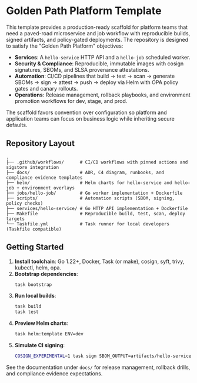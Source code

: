 # Golden Path Platform Template

This template provides a production-ready scaffold for platform teams that need a paved-road microservice and job workflow with reproducible builds, signed artifacts, and policy-gated deployments. The repository is designed to satisfy the "Golden Path Platform" objectives:

- **Services**: A `hello-service` HTTP API and a `hello-job` scheduled worker.
- **Security & Compliance**: Reproducible, immutable images with cosign signatures, SBOMs, and SLSA provenance attestations.
- **Automation**: CI/CD pipelines that build → test → scan → generate SBOMs → sign → attest → push → deploy via Helm with OPA policy gates and canary rollouts.
- **Operations**: Release management, rollback playbooks, and environment promotion workflows for dev, stage, and prod.

The scaffold favors convention over configuration so platform and application teams can focus on business logic while inheriting secure defaults.

## Repository Layout

```text
.
├── .github/workflows/      # CI/CD workflows with pinned actions and sigstore integration
├── docs/                   # ADR, C4 diagram, runbooks, and compliance evidence templates
├── helm/                   # Helm charts for hello-service and hello-job + environment overlays
├── jobs/hello-job/         # Go worker implementation + Dockerfile
├── scripts/                # Automation scripts (SBOM, signing, policy checks)
├── services/hello-service/ # Go HTTP API implementation + Dockerfile
├── Makefile                # Reproducible build, test, scan, deploy targets
└── Taskfile.yml            # Task runner for local developers (Taskfile compatible)
```

## Getting Started

1. **Install toolchain**: Go 1.22+, Docker, Task (or make), cosign, syft, trivy, kubectl, helm, opa.
2. **Bootstrap dependencies**:
   ```bash
   task bootstrap
   ```
3. **Run local builds**:
   ```bash
   task build
   task test
   ```
4. **Preview Helm charts**:
   ```bash
   task helm:template ENV=dev
   ```
5. **Simulate CI signing**:
   ```bash
   COSIGN_EXPERIMENTAL=1 task sign SBOM_OUTPUT=artifacts/hello-service-sbom.spdx.json
   ```

See the documentation under `docs/` for release management, rollback drills, and compliance evidence expectations.

